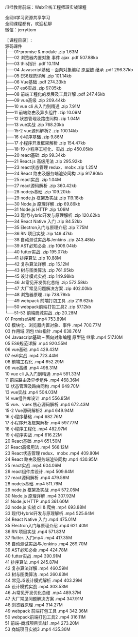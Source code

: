 爪哇教育前端：Web全栈工程师班实战课程

全网it学习资源共享学习<br>全网课程都有，欢迎私聊<br>微信：jerryttom<br>

〖课程目录〗:<br> 源码课件<br> ├──01-promise &amp; module .zip 1.63M<br> ├──02 浏览器内置对象 事件 ajax .pdf 507.88kb<br> ├──03 this指针 .pdf 10.11M<br> ├──04 Javascript基础 – 面向对象编程 原型链 继承 .pdf 296.37kb<br> ├──05 ES6规范详解 .zip 101.14kb<br> ├──06 Vue基础 .pdf 274.33kb<br> ├──07 es6实战 .zip 97.05kb<br> ├──08 前端工程化的发展及工具详解 .pdf 247.46kb<br> ├──09 vue高级 .zip 209.44kb<br> ├──10 vue cli 从入门到精通 .zip 7.91M<br> ├──11 前端路由及异步组件 .zip 10.09M<br> ├──12 状态管理及路由同构 .zip 1.04M<br> ├──13 vue实战 .zip 768.20kb<br> ├──15-2 vue源码解析2 .zip 100.14kb<br> ├──16 小程序基础 .zip 9.86M<br> ├──17 小程序开发框架解析 .zip 154.47kb<br> ├──18-19 小程序工程化、实战 .zip 450.05kb<br> ├──20 react基础 .zip 99.34kb<br> ├──21 React.js 高级用法 .zip 295.92kb<br> ├──23 react状态管理 redux、mobx .zip 1.25M<br> ├──24 React 路由及服务端渲染同构 .zip 917.80kb<br> ├──25 react实战 .zip 1.04M<br> ├──27 react源码解析 .zip 360.42kb<br> ├──28 nodejs基础 .zip 109.20kb<br> ├──29 node.js 框架及实战 .zip 119.18kb<br> ├──30 Node.js 原理详解 .zip 69.86kb<br> ├──31 Node.js HTTP .zip 1.09M<br> ├──33 现代Hybrid开发与原理解析 .zip 120.62kb<br> ├──34 React Native 入门 .zip 84.52kb<br> ├──35 Electron入门与原理介绍 .zip 7.75M<br> ├──36 RN 项目实战 .zip 149.47kb<br> ├──38 自动测试实战与Jenkins .zip 243.48kb<br> ├──39 AST必知必会 .zip 1009.04kb<br> ├──40 futter实战 .zip 195.07kb<br> ├──41 排序算法 .zip 10.88M<br> ├──42 复杂算法详解 .zip 15.12M<br> ├──43 树与图类算法 .zip 761.95kb<br> ├──45 设计模式实战 .zip 149.98kb<br> ├──46 Js常见开发优化总结 .zip 572.58kb<br> ├──47 大厂常见问题解决方案 .zip 402.00kb<br> ├──48 浏览器原理 .zip 738.79kb<br> ├──49 webpack 前端打包工具 .zip 219.62kb<br> ├──50 webpack前端打包工具2 .zip 57.12kb<br> └──51-53 前端商城实战 .zip 20.28M<br> 01 Promise讲解 .mp4 753.89M<br> 02 模块化、浏览器内置对象、事件 .mp4 700.77M<br> 03 作用域 闭包 this指针 .mp4 638.76M<br> 04 Javascript基础 – 面向对象编程 原型链 继承 .mp4 517.10M<br> 05 ES6规范详解 .mp4 920.55M<br> 06 vue基础 .mp4 429.43M<br> 07 es6实战 .mp4 723.44M<br> 08 前端工程化 .mp4 652.29M<br> 09 vue高级 .mp4 498.31M<br> 10 vue cli 从入门到精通 .mp4 591.33M<br> 11 前端路由及异步组件 .mp4 468.36M<br> 12 状态管理及路由同构 .mp4 649.70M<br> 13 vue实战 .mp4 504.03M<br> 14 vue组件库设计 .mp4 556.85M<br> 15 vue、vuex 核心源码解析 .mp4 672.43M<br> 15-2 Vue源码解析2 .mp4 649.94M<br> 16 小程序基础 .mp4 682.76M<br> 17 小程序开发框架解析 .mp4 597.77M<br> 18 小程序工程化 .mp4 482.97M<br> 19 小程序实战 .mp4 616.22M<br> 20 React基础 .mp4 651.50M<br> 21 React高级用法 .mp4 568.12M<br> 23 React状态管理 redux、mobx .mp4 409.80M<br> 24 React 路由及服务端渲染同构 .mp4 430.95M<br> 25 react实战 .mp4 604.06M<br> 26 react组件库设计 .mp4 509.64M<br> 27 react源码解析 .mp4 479.58M<br> 28 nodejs基础 .mp4 511.76M<br> 29 node.js 框架及实战 .mp4 572.05M<br> 30 Node.js 原理详解 .mp4 307.92M<br> 31 Node.js HTTP .mp4 361.60M<br> 32 node.js 实战 cli &amp; 爬虫 .mp4 693.88M<br> 33 现代Hybrid开发与原理解析 .mp4 525.64M<br> 34 React Native 入门 .mp4 475.01M<br> 35 Electron入门与原理介绍 .mp4 621.40M<br> 36 RN 项目实战 .mp4 571.83M<br> 37 flutter. 入门mp4 .mp4 417.35M<br> 38 自动测试实战与Jenkins .mp4 269.70M<br> 39 AST必知必会 .mp4 424.78M<br> 40 futter实战 .mp4 390.91M<br> 41 排序算法 .mp4 245.87M<br> 42 复杂算法详解 .mp4 460.59M<br> 43 树与图类算法 .mp4 260.63M<br> 44 常见JS设计模式解析 .mp4 403.29M<br> 45 设计模式实战 .mp4 303.53M<br> 46 Js常见开发优化总结 .mp4 489.37M<br> 47 大厂常见问题解决方案 .mp4 347.91M<br> 48 浏览器原理 .mp4 314.27M<br> 49 webpack 前端打包工具 .mp4 342.36M<br> 50 webpack前端打包工具2 .mp4 316.11M<br> 51 前端-商城项目实战1 .mp4 273.20M<br> 53 商城项目实战3 .mp4 435.30M